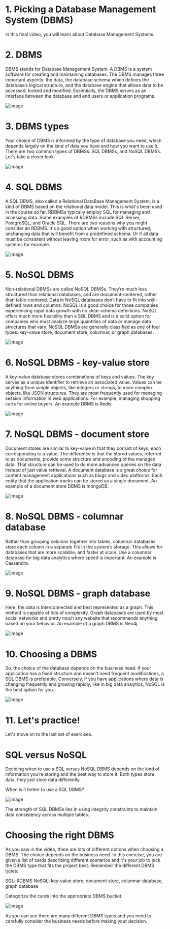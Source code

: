 # 1. Picking a Database Management System (DBMS)

In this final video, you will learn about Database Management Systems.

# 2. DBMS

DBMS stands for Database Management System. A DBMS is a system software for creating and maintaining databases. The DBMS manages three important aspects: the data, the database schema which defines the database’s logical structure, and the database engine that allows data to be accessed, locked and modified. Essentially, the DBMS serves as an interface between the database and end users or application programs.

![image](https://github.com/artempohribnyi/datacamp/assets/113499718/42800e49-e7fd-44f2-976b-854ccb473c14)

# 3. DBMS types

Your choice of DBMS is informed by the type of database you need, which depends largely on the kind of data you have and how you want to use it. There are two common types of DBMSs: SQL DBMSs, and NoSQL DBMSs. Let's take a closer look.

![image](https://github.com/artempohribnyi/datacamp/assets/113499718/b7a4131e-315b-4552-8365-034d452acae0)

# 4. SQL DBMS

A SQL DBMS, also called a Relational DataBase Management System, is a kind of DBMS based on the relational data model. This is what's been used in the course so far. RDBMSs typically employ SQL for managing and accessing data. Some examples of RDBMSs include SQL Server, PostgreSQL, and Oracle SQL. There are two reasons why you might consider an RDBMS. It's a good option when working with structured, unchanging data that will benefit from a predefined schema. Or if all data must be consistent without leaving room for error, such as with accounting systems for example.

![image](https://github.com/artempohribnyi/datacamp/assets/113499718/3bcbef01-72d8-4d5e-b2da-abfbf3d60b09)

# 5. NoSQL DBMS

Non-relational DBMSs are called NoSQL DBMSs. They’re much less structured than relational databases, and are document-centered, rather than table-centered. Data in NoSQL databases don’t have to fit into well-defined rows and columns. NoSQL is a good choice for those companies experiencing rapid data growth with no clear schema definitions. NoSQL offers much more flexibility than a SQL DBMS and is a solid option for companies who must analyze large quantities of data or manage data structures that vary. NoSQL DBMSs are generally classified as one of four types: key-value store, document store, columnar, or graph databases.

![image](https://github.com/artempohribnyi/datacamp/assets/113499718/ccc6dd95-1d68-4e46-a7ac-8cd6a11d5429)

# 6. NoSQL DBMS - key-value store

A key-value database stores combinations of keys and values. The key serves as a unique identifier to retrieve an associated value. Values can be anything from simple objects, like integers or strings, to more complex objects, like JSON structures. They are most frequently used for managing session information in web applications. For example, managing shopping carts for online buyers. An example DBMS is Redis.

![image](https://github.com/artempohribnyi/datacamp/assets/113499718/b93ba677-654c-4144-aa9d-5b9d5c98b802)

# 7. NoSQL DBMS - document store

Document stores are similar to key-value in that they consist of keys, each corresponding to a value. The difference is that the stored values, referred to as documents, provide some structure and encoding of the managed data. That structure can be used to do more advanced queries on the data instead of just value retrieval. A document database is a great choice for content management applications such as blogs and video platforms. Each entity that the application tracks can be stored as a single document. An example of a document store DBMS is mongoDB.

![image](https://github.com/artempohribnyi/datacamp/assets/113499718/955a2c14-71c0-4204-8f72-dab0760141cd)

# 8. NoSQL DBMS - columnar database

Rather than grouping columns together into tables, columnar databases store each column in a separate file in the system’s storage. This allows for databases that are more scalable, and faster at scale. Use a columnar database for big data analytics where speed is important. An example is Cassandra.

![image](https://github.com/artempohribnyi/datacamp/assets/113499718/f8f78fe8-1cd8-4016-bef3-6b83a35f2922)

# 9. NoSQL DBMS - graph database

Here, the data is interconnected and best represented as a graph. This method is capable of lots of complexity. Graph databases are used by most social networks and pretty much any website that recommends anything based on your behavior. An example of a graph DBMS is Neo4j.

![image](https://github.com/artempohribnyi/datacamp/assets/113499718/ed46283b-dec2-44c8-9718-67e6476789ee)

# 10. Choosing a DBMS

So, the choice of the database depends on the business need. If your application has a fixed structure and doesn’t need frequent modifications, a SQL DBMS is preferable. Conversely, if you have applications where data is changing frequently and growing rapidly, like in big data analytics, NoSQL is the best option for you.

![image](https://github.com/artempohribnyi/datacamp/assets/113499718/981a7e38-c9cf-49f7-89ca-e994837a8b23)

# 11. Let's practice!

Let's move on to the last set of exercises.

# SQL versus NoSQL

Deciding when to use a SQL versus NoSQL DBMS depends on the kind of information you’re storing and the best way to store it. Both types store data, they just store data differently.

When is it better to use a SQL DBMS?

![image](https://github.com/artempohribnyi/datacamp/assets/113499718/210cfe67-4113-45c8-a0a2-6e4f40ce641e)

The strength of SQL DBMSs lies in using integrity constraints to maintain data consistency across multiple tables.

# Choosing the right DBMS

As you saw in the video, there are lots of different options when choosing a DBMS. The choice depends on the business need. In this exercise, you are given a list of cards describing different scenarios and it's your job to pick the DBMS type that fits the project best. Remember the different DBMS types:

SQL: RDBMS
NoSQL: key-value store, document store, columnar database, graph database

Categorize the cards into the appropriate DBMS bucket.

![image](https://github.com/artempohribnyi/datacamp/assets/113499718/fac50cdc-fde1-4884-b969-9da68f5e8761)

As you can see there are many different DBMS types and you need to carefully consider the business needs before making your decision.

